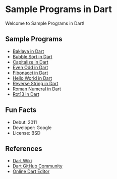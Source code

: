 # Sample Programs in Dart

Welcome to Sample Programs in Dart!

## Sample Programs

- [Baklava in Dart][4]
- [Bubble Sort in Dart][3]
- [Capitalize in Dart][2]
- [Even Odd in Dart](https://therenegadecoder.com/code/even-odd-in-dart/)
- [Fibonacci in Dart](https://therenegadecoder.com/code/fibonacci-in-dart/)
- [Hello World in Dart](https://therenegadecoder.com/blog/hello-world-in-dart/)
- [Reverse String in Dart](https://therenegadecoder.com/code/reverse-a-string-in-dart/)
- [Roman Numeral in Dart](https://therenegadecoder.com/code/roman-numeral-in-dart/)
- [Rot13 in Dart][1]

## Fun Facts

- Debut: 2011
- Developer: Google
- License: BSD

## References

- [Dart Wiki](<https://en.wikipedia.org/wiki/Dart_(programming_language)>)
- [Dart GitHub Community](https://github.com/dart-lang)
- [Online Dart Editor](https://dartpad.dartlang.org/)

[1]: https://github.com/TheRenegadeCoder/sample-programs/issues/1676
[2]: https://github.com/TheRenegadeCoder/sample-programs/issues/1679
[3]: https://github.com/TheRenegadeCoder/sample-programs/issues/1695
[4]: https://github.com/TheRenegadeCoder/sample-programs/issues/1728
